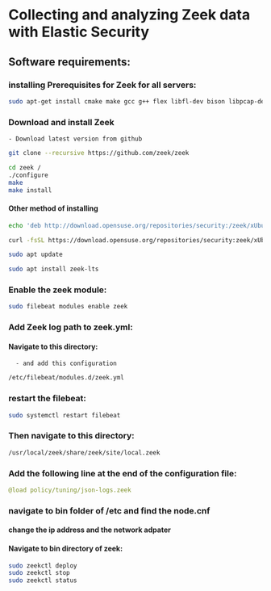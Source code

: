 # Collecting and analyzing Zeek data with Elastic Security


## Software requirements:

### installing Prerequisites for Zeek for all servers:
```bash
sudo apt-get install cmake make gcc g++ flex libfl-dev bison libpcap-dev libssl-dev python3 python3-dev swig zlib1g-dev
```

### Download and install Zeek
    - Download latest version from github
 
```bash
git clone --recursive https://github.com/zeek/zeek

cd zeek /
./configure
make
make install
```

#### Other method of installing

```bash
echo 'deb http://download.opensuse.org/repositories/security:/zeek/xUbuntu_22.04/ /' | sudo tee /etc/apt/sources.list.d/security:zeek.list

curl -fsSL https://download.opensuse.org/repositories/security:zeek/xUbuntu_22.04/Release.key | gpg --dearmor | sudo tee /etc/apt/trusted.gpg.d/security_zeek.gpg > /dev/null

sudo apt update

sudo apt install zeek-lts
```

### Enable the zeek module:
```bash
sudo filebeat modules enable zeek
```

### Add Zeek log path to zeek.yml:
#### Navigate to this directory: 
      - and add this configuration
```bash
/etc/filebeat/modules.d/zeek.yml
```

### restart the filebeat:
```bash
sudo systemctl restart filebeat
```

### Then navigate to this directory:
```bash
/usr/local/zeek/share/zeek/site/local.zeek
```

### Add the following line at the end of the configuration file:
```yaml
@load policy/tuning/json-logs.zeek
```

### navigate to bin folder of /etc and find the node.cnf
#### change the ip address and the network adpater


#### Navigate to bin directory of zeek:
```bash
sudo zeekctl deploy 
sudo zeekctl stop 
sudo zeekctl status
```